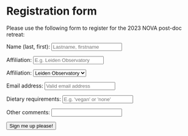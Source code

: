 <!-- Registration form starts here please take care-->
# Registration form
Please use the following form to register for the 2023 NOVA post-doc retreat:
<form 
  method="POST" 
  action="https://script.google.com/macros/s/AKfycbyae1hFMLOY_iLKrjlx5vdZHR5INKvXrOPbMkKEfz35CPxWE1pYOdOCEVYrhuGJp3jWag/exec"
>
  <p>Name (last, first): <input name="Name" type="text" placeholder="Lastname, firstname" required></p>
  <p>Affiliation: <input name="Affiliation" type="text" placeholder="E.g. Leiden Observatory" required></p>
  <p>Affiliation: 
    <select id="cars" name="Affiliation_2">
      <option value="Leiden Observatory">Leiden Observatory</option>
      <option value="ESA">ESA</option>
      <option value="ASTRON">ASTRON</option>
    </select>
  <p>Email address: <input name="Email" type="email" placeholder="Valid email address" required></p>
  <p>Dietary requirements: <input name="Diet" type="text" placeholder="E.g. 'vegan' or 'none'" required></p>
  <p>Other comments: <input name="Comments" type="text"></p>
  
  <button type="submit">Sign me up please!</button>
  
</form>
<!-- End of registration form-->
